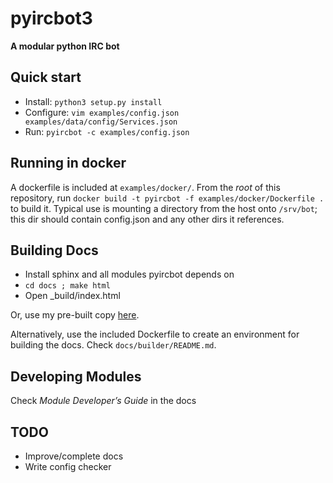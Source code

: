 pyircbot3
=========
**A modular python IRC bot**

Quick start
-----------

* Install: `python3 setup.py install`
* Configure: `vim examples/config.json examples/data/config/Services.json`
* Run: `pyircbot -c examples/config.json`

Running in docker
-----------------

A dockerfile is included at `examples/docker/`. From the *root* of this repository, run `docker build -t pyircbot -f examples/docker/Dockerfile .` to build it. Typical use is mounting a directory from the host onto `/srv/bot`; this dir should contain config.json and any other dirs it references.

Building Docs
-------------

* Install sphinx and all modules pyircbot depends on
* `cd docs ; make html`
* Open _build/index.html

Or, use my pre-built copy [here](http://davepedu.com/files/botdocs/).

Alternatively, use the included Dockerfile to create an environment for
building the docs. Check `docs/builder/README.md`.

Developing Modules
------------------

Check *Module Developer’s Guide* in the docs

TODO
----

* Improve/complete docs
* Write config checker
